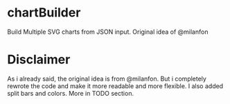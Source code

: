 # chartBuilder
Build Multiple SVG charts from JSON input. Original idea of @milanfon

# Disclaimer
As i already said, the original idea is from @milanfon. But i completely rewrote the code and make it more readable and more flexible. I also added split bars and colors. More in TODO section.
